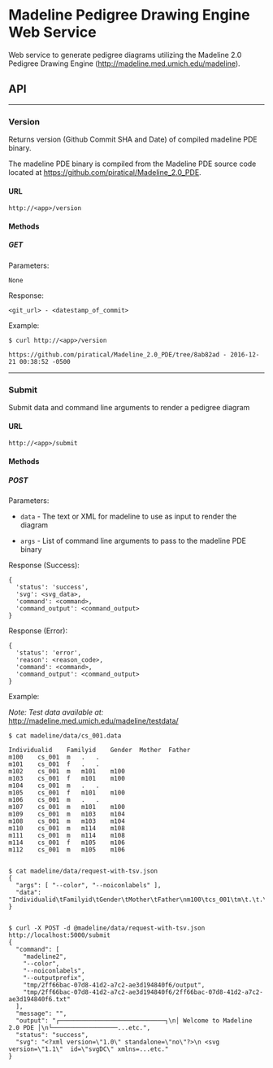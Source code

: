 # Madeline Pedigree Drawing Engine Web Service

Web service to generate pedigree diagrams utilizing the
Madeline 2.0 Pedigree Drawing Engine (http://madeline.med.umich.edu/madeline).

## API

---

### Version

Returns version (Github Commit SHA and Date) of compiled madeline PDE binary.

The madeline PDE binary is compiled from the Madeline PDE source code
located at https://github.com/piratical/Madeline_2.0_PDE.

#### URL

`http://<app>/version`

#### Methods

##### GET

Parameters:

    None

Response:

    <git_url> - <datestamp_of_commit>

Example:

    $ curl http://<app>/version

    https://github.com/piratical/Madeline_2.0_PDE/tree/8ab82ad - 2016-12-21 00:38:52 -0500

---

### Submit

Submit data and command line arguments to render a pedigree diagram

#### URL

    http://<app>/submit

#### Methods

##### POST

Parameters:

- `data` - The text or XML for madeline to use as input to render the diagram

- `args` - List of command line arguments to pass to the madeline PDE binary

Response (Success):

    {
      'status': 'success',
      'svg': <svg_data>,
      'command': <command>,
      'command_output': <command_output>
    }

Response (Error):

    {
      'status': 'error',
      'reason': <reason_code>,
      'command': <command>,
      'command_output': <command_output>
    }

Example:

*Note: Test data available at:* http://madeline.med.umich.edu/madeline/testdata/

    $ cat madeline/data/cs_001.data

    Individualid	Familyid	Gender	Mother	Father
    m100	cs_001	m	.	.
    m101	cs_001	f	.	.
    m102	cs_001	m	m101	m100
    m103	cs_001	f	m101	m100
    m104	cs_001	m	.	.
    m105	cs_001	f	m101	m100
    m106	cs_001	m	.	.
    m107	cs_001	m	m101	m100
    m109	cs_001	m	m103	m104
    m108	cs_001	m	m103	m104
    m110	cs_001	m	m114	m108
    m111	cs_001	m	m114	m108
    m114	cs_001	f	m105	m106
    m112	cs_001	m	m105	m106


    $ cat madeline/data/request-with-tsv.json
    {
      "args": [ "--color", "--noiconlabels" ],
      "data": "Individualid\tFamilyid\tGender\tMother\tFather\nm100\tcs_001\tm\t.\t.\nm101\tcs_001\tf\t...etc."
    }


    $ curl -X POST -d @madeline/data/request-with-tsv.json http://localhost:5000/submit
    {
      "command": [
        "madeline2",
        "--color",
        "--noiconlabels",
        "--outputprefix",
        "tmp/2ff66bac-07d8-41d2-a7c2-ae3d194840f6/output",
        "tmp/2ff66bac-07d8-41d2-a7c2-ae3d194840f6/2ff66bac-07d8-41d2-a7c2-ae3d194840f6.txt"
      ],
      "message": "",
      "output": "┌─────────────────────────────┐\n│ Welcome to Madeline 2.0 PDE │\n└──────────────────...etc.",
      "status": "success",
      "svg": "<?xml version=\"1.0\" standalone=\"no\"?>\n <svg version=\"1.1\"  id=\"svgDC\" xmlns=...etc."
    }

